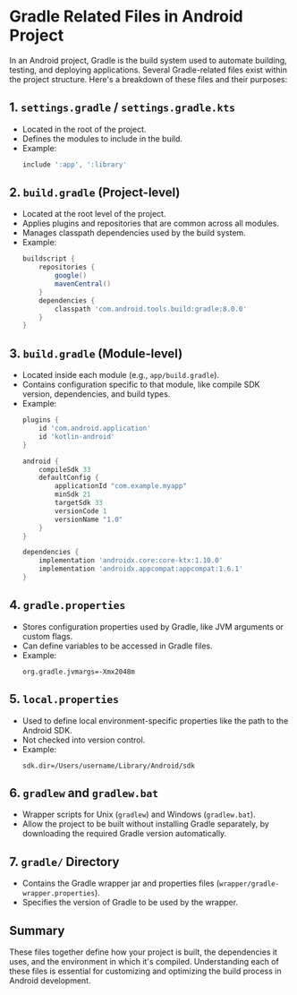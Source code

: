 # Gradle Related Files in Android Project

In an Android project, Gradle is the build system used to automate building, testing, and deploying applications. Several Gradle-related files exist within the project structure. Here's a breakdown of these files and their purposes:

## 1. `settings.gradle` / `settings.gradle.kts`
- Located in the root of the project.
- Defines the modules to include in the build.
- Example:
  ```groovy
  include ':app', ':library'
  ```

## 2. `build.gradle` (Project-level)
- Located at the root level of the project.
- Applies plugins and repositories that are common across all modules.
- Manages classpath dependencies used by the build system.
- Example:
  ```groovy
  buildscript {
      repositories {
          google()
          mavenCentral()
      }
      dependencies {
          classpath 'com.android.tools.build:gradle:8.0.0'
      }
  }
  ```

## 3. `build.gradle` (Module-level)
- Located inside each module (e.g., `app/build.gradle`).
- Contains configuration specific to that module, like compile SDK version, dependencies, and build types.
- Example:
  ```groovy
  plugins {
      id 'com.android.application'
      id 'kotlin-android'
  }

  android {
      compileSdk 33
      defaultConfig {
          applicationId "com.example.myapp"
          minSdk 21
          targetSdk 33
          versionCode 1
          versionName "1.0"
      }
  }

  dependencies {
      implementation 'androidx.core:core-ktx:1.10.0'
      implementation 'androidx.appcompat:appcompat:1.6.1'
  }
  ```

## 4. `gradle.properties`
- Stores configuration properties used by Gradle, like JVM arguments or custom flags.
- Can define variables to be accessed in Gradle files.
- Example:
  ```
  org.gradle.jvmargs=-Xmx2048m
  ```

## 5. `local.properties`
- Used to define local environment-specific properties like the path to the Android SDK.
- Not checked into version control.
- Example:
  ```
  sdk.dir=/Users/username/Library/Android/sdk
  ```

## 6. `gradlew` and `gradlew.bat`
- Wrapper scripts for Unix (`gradlew`) and Windows (`gradlew.bat`).
- Allow the project to be built without installing Gradle separately, by downloading the required Gradle version automatically.

## 7. `gradle/` Directory
- Contains the Gradle wrapper jar and properties files (`wrapper/gradle-wrapper.properties`).
- Specifies the version of Gradle to be used by the wrapper.

## Summary
These files together define how your project is built, the dependencies it uses, and the environment in which it's compiled. Understanding each of these files is essential for customizing and optimizing the build process in Android development.
